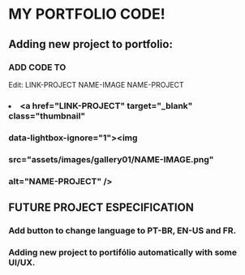 # MY PORTFOLIO CODE!
## Adding new project to portfolio:

### ADD CODE TO <div id="gallery01" class="style1 gallery">

Edit:
  LINK-PROJECT
  NAME-IMAGE
  NAME-PROJECT

### <li><a href="LINK-PROJECT" target="_blank" class="thumbnail"
###                                    data-lightbox-ignore="1"><span class="frame"><img
###                                            src="assets/images/gallery01/NAME-IMAGE.png"
###                                            alt="NAME-PROJECT" /></span></a></li>
  
## FUTURE PROJECT ESPECIFICATION
  
### Add button to change language to PT-BR, EN-US and FR.
### Adding new project to portifólio automatically with some UI/UX.

